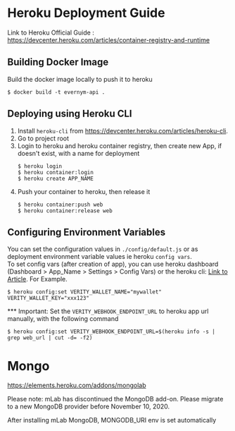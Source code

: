 # Heroku Deployment Guide

Link to Heroku Official Guide : https://devcenter.heroku.com/articles/container-registry-and-runtime

## Building Docker Image

Build the docker image locally to push it to heroku

```
$ docker build -t evernym-api .
```

## Deploying using Heroku CLI

1. Install `heroku-cli` from https://devcenter.heroku.com/articles/heroku-cli.
2. Go to project root
3. Login to heroku and heroku container registry, then create new App, if doesn't exist, with a name for deployment
   ```
   $ heroku login
   $ heroku container:login
   $ heroku create APP_NAME
   ```
4. Push your container to heroku, then release it
   ```
   $ heroku container:push web
   $ heroku container:release web
   ```

## Configuring Environment Variables

You can set the configuration values in `./config/default.js` or as deployment environment variable values ie heroku `config vars`.
<br/>
To set config vars (after creation of app), you can use heroku dashboard (Dashboard > App_Name > Settings > Config Vars) or the heroku cli: [Link to Article](https://devcenter.heroku.com/articles/config-vars).
For Example.

```
$ heroku config:set VERITY_WALLET_NAME="mywallet" VERITY_WALLET_KEY="xxx123"
```

\*\*\* Important: Set the `VERITY_WEBHOOK_ENDPOINT_URL` to heroku app url manually, with the following command

```
$ heroku config:set VERITY_WEBHOOK_ENDPOINT_URL=$(heroku info -s | grep web_url | cut -d= -f2)
```

# Mongo

https://elements.heroku.com/addons/mongolab

Please note: mLab has discontinued the MongoDB add-on. Please migrate to a new MongoDB provider before November 10, 2020.

After installing mLab MongoDB, MONGODB_URI env is set automatically
